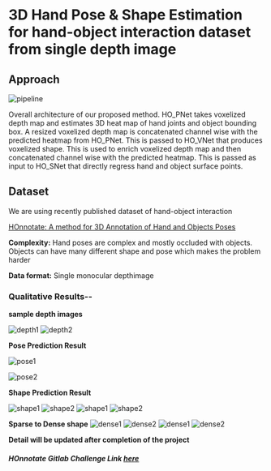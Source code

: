 # 3D Hand Pose & Shape Estimation for hand-object interaction dataset from single depth image

## Approach
![pipeline](Results/HOpipeline3.PNG)

Overall architecture of our proposed method. HO_PNet takes voxelized depth map and estimates 3D heat map of hand joints and object bounding box. A resized voxelized depth map is concatenated channel wise with the predicted heatmap from HO_PNet. This is passed to HO_VNet that produces voxelized shape. This is used to enrich voxelized depth map and then concatenated channel wise with the predicted heatmap. This is passed as input to HO\_SNet that directly regress hand and object surface points.

## Dataset

We are using recently published dataset of hand-object interaction

[HOnnotate: A method for 3D Annotation of Hand and Objects Poses](https://www.tugraz.at/institute/icg/research/team-lepetit/research-projects/hand-object-3d-pose-annotation/)

**Complexity:** Hand poses are complex and mostly occluded with objects. Objects can have many different shape and pose which makes the problem harder

**Data format:** Single monocular depthimage

### Qualitative Results--

**sample depth images**

![depth1](Results/depthorg1.png) ![depth2](Results/depthorg2.png)

**Pose Prediction Result**

![pose1](Results/git2.png) 

![pose2](Results/git1.png)

**Shape Prediction Result**

![shape1](Results/mesh3d1.png) 
![shape2](Results/mesh3d2.png)
![shape1](Results/mesh2d1.png) 
![shape2](Results/mesh2d.png)

**Sparse to Dense shape**
![dense1](Results/colored1.png) 
![dense2](Results/colored2.png)
![dense1](Results/densemesh3.png) 
![dense2](Results/densemesh4.png)

******Detail will be updated after completion of the project******

##### HOnnotate Gitlab Challenge Link [here](https://competitions.codalab.org/competitions/22485#results)



